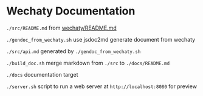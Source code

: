 # Wechaty Documentation

`./src/README.md` from [wechaty/README.md](https://github.com/Chatie/wechaty/blob/master/README.md)

`./gendoc_from_wechaty.sh` use jsdoc2md generate document from wechaty

`./src/api.md` generated by `./gendoc_from_wechaty.sh`

`./build_doc.sh` merge markdown from `./src` to `./docs/README.md`

`./docs` documentation target

`./server.sh` script to run a web server at `http://localhost:8080` for preview




